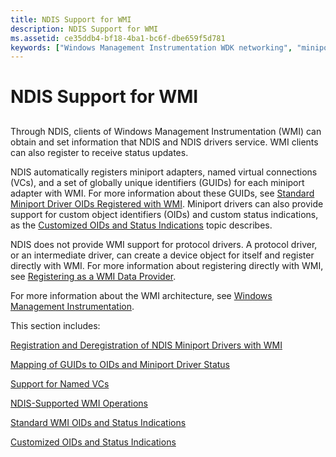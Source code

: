 ```yaml
---
title: NDIS Support for WMI
description: NDIS Support for WMI
ms.assetid: ce35ddb4-bf18-4ba1-bc6f-dbe659f5d781
keywords: ["Windows Management Instrumentation WDK networking", "miniport drivers WDK networking , WMI support", "NDIS miniport drivers WDK , WMI support", "WMI WDK networking", "protocol drivers WDK networking , WMI support", "NDIS protocol drivers WDK , WMI support", "i"]
---
```


# NDIS Support for WMI


## <a href="" id="ddk-ndis-support-for-wmi-ng"></a>


Through NDIS, clients of Windows Management Instrumentation (WMI) can obtain and set information that NDIS and NDIS drivers service. WMI clients can also register to receive status updates.

NDIS automatically registers miniport adapters, named virtual connections (VCs), and a set of globally unique identifiers (GUIDs) for each miniport adapter with WMI. For more information about these GUIDs, see [Standard Miniport Driver OIDs Registered with WMI](standard-miniport-driver-oids-registered-with-wmi.md). Miniport drivers can also provide support for custom object identifiers (OIDs) and custom status indications, as the [Customized OIDs and Status Indications](customized-oids-and-status-indications.md) topic describes.

NDIS does not provide WMI support for protocol drivers. A protocol driver, or an intermediate driver, can create a device object for itself and register directly with WMI. For more information about registering directly with WMI, see [Registering as a WMI Data Provider](https://msdn.microsoft.com/library/windows/hardware/ff560870).

For more information about the WMI architecture, see [Windows Management Instrumentation](https://msdn.microsoft.com/library/windows/hardware/ff547139).

This section includes:

[Registration and Deregistration of NDIS Miniport Drivers with WMI](registration-and-deregistration-of-ndis-miniport-drivers-with-wmi.md)

[Mapping of GUIDs to OIDs and Miniport Driver Status](mapping-of-guids-to-oids-and-miniport-driver-status.md)

[Support for Named VCs](support-for-named-vcs.md)

[NDIS-Supported WMI Operations](ndis-supported-wmi-operations.md)

[Standard WMI OIDs and Status Indications](standard-wmi-oids-and-status-indications.md)

[Customized OIDs and Status Indications](customized-oids-and-status-indications.md)

 

 





